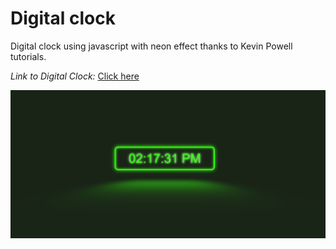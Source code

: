 # Digital clock

Digital clock using javascript with neon effect thanks to Kevin Powell tutorials.

_Link to Digital Clock:_ [Click here](https://endertle.github.io/digital-clock/)

![](img/clock-sample.PNG)
